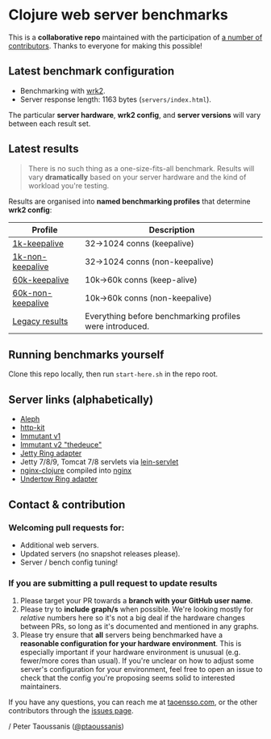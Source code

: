# Clojure web server benchmarks

This is a **collaborative repo** maintained with the participation of [a number of contributors](https://github.com/ptaoussanis/clojure-web-server-benchmarks/graphs/contributors). Thanks to everyone for making this possible!

## Latest benchmark configuration
  * Benchmarking with [wrk2](https://github.com/giltene/wrk2).
  * Server response length: 1163 bytes (`servers/index.html`).

The particular **server hardware**, **wrk2 config**, and **server versions** will vary between each result set.

## Latest results

> There is no such thing as a one-size-fits-all benchmark. Results will vary **dramatically** based on your server hardware and the kind of workload you're testing.

Results are organised into **named benchmarking profiles** that determine **wrk2 config**:

Profile             | Description
------------------- | -----------
[1k-keepalive]      | 32→1024 conns (keepalive)
[1k-non-keepalive]  | 32→1024 conns (non-keepalive)
[60k-keepalive]     | 10k→60k conns (keep-alive)
[60k-non-keepalive] | 10k→60k conns (non-keepalive)
[Legacy results]    | Everything before benchmarking profiles were introduced.

## Running benchmarks yourself

Clone this repo locally, then run `start-here.sh` in the repo root.

## Server links (alphabetically)

  * [Aleph]
  * [http-kit]
  * [Immutant v1]
  * [Immutant v2 "thedeuce"]
  * [Jetty Ring adapter]
  * Jetty 7/8/9, Tomcat 7/8 servlets via [lein-servlet]
  * [nginx-clojure] compiled into [nginx]
  * [Undertow Ring adapter]

## Contact & contribution

### Welcoming pull requests for:

  * Additional web servers.
  * Updated servers (no snapshot releases please).
  * Server / bench config tuning!

### If you are submitting a pull request to update results

  1. Please target your PR towards a **branch with your GitHub user name**.
  2. Please try to **include graph/s** when possible. We're looking mostly for _relative_ numbers here so it's not a big deal if the hardware changes between PRs, so long as it's documented and mentioned in any graphs.
  3. Please try ensure that **all** servers being benchmarked have a **reasonable configuration for your hardware environment**. This is especially important if your hardware environment is unusual (e.g. fewer/more cores than usual). If you're unclear on how to adjust some server's configuration for your environment, feel free to open an issue to check that the config you're proposing seems solid to interested maintainers.

If you have any questions, you can reach me at [taoensso.com](https://www.taoensso.com), or the other contributors through the [issues page](https://github.com/ptaoussanis/clojure-web-server-benchmarks/issues?state=open).

/ Peter Taoussanis ([@ptaoussanis])

[@ptaoussanis]: https://github.com/ptaoussanis

[1k-keepalive]: https://github.com/ptaoussanis/clojure-web-server-benchmarks/tree/master/results/1k-keepalive
[1k-non-keepalive]: https://github.com/ptaoussanis/clojure-web-server-benchmarks/tree/master/results/1k-non-keepalive
[60k-keepalive]: https://github.com/ptaoussanis/clojure-web-server-benchmarks/tree/master/results/60k-keepalive
[60k-non-keepalive]: https://github.com/ptaoussanis/clojure-web-server-benchmarks/tree/master/results/60k-non-keepalive
[Legacy results]: https://github.com/ptaoussanis/clojure-web-server-benchmarks/tree/master/results/legacy

[Aleph]: https://github.com/ztellman/aleph
[http-kit]: https://github.com/shenfeng/http-kit
[Immutant v1]: http://immutant.org/
[Immutant v2 "thedeuce"]: https://github.com/immutant/immutant
[Jetty Ring adapter]: https://github.com/ring-clojure/ring
[lein-servlet]: https://github.com/kumarshantanu/lein-servlet
[nginx-clojure]: https://github.com/xfeep/nginx-clojure
[nginx]: http://nginx.org
[Undertow Ring adapter]: https://github.com/piranha/ring-undertow-adapter